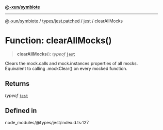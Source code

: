 [**@-xun/symbiote**](../../../../../README.md)

***

[@-xun/symbiote](../../../../../README.md) / [types/jest.patched](../../../README.md) / [jest](../README.md) / clearAllMocks

# Function: clearAllMocks()

> **clearAllMocks**(): *typeof* [`jest`](../README.md)

Clears the mock.calls and mock.instances properties of all mocks.
Equivalent to calling .mockClear() on every mocked function.

## Returns

*typeof* [`jest`](../README.md)

## Defined in

node\_modules/@types/jest/index.d.ts:127
